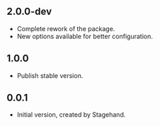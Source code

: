 ## 2.0.0-dev

- Complete rework of the package.
- New options available for better configuration.

## 1.0.0

- Publish stable version.

## 0.0.1

- Initial version, created by Stagehand.
